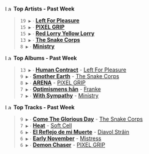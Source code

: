 <!--START_LASTFM_ARTISTS:{"period": "7day", "rows": 5}-->
<a href="https://last.fm" target="_blank"><img src="https://user-images.githubusercontent.com/17434202/215290617-e793598d-d7c9-428f-9975-156db1ba89cc.svg" alt="Last.fm Logo" width="18" height="13"/></a> **Top Artists - Past Week**

> `19 ▶️` ∙ **[Left For Pleasure](https://www.last.fm/music/Left+For+Pleasure)**<br/>
> `15 ▶️` ∙ **[PIXEL GRIP](https://www.last.fm/music/PIXEL+GRIP)**<br/>
> `15 ▶️` ∙ **[Red Lorry Yellow Lorry](https://www.last.fm/music/Red+Lorry+Yellow+Lorry)**<br/>
> `13 ▶️` ∙ **[The Snake Corps](https://www.last.fm/music/The+Snake+Corps)**<br/>
> `8 ▶️` ∙ **[Ministry](https://www.last.fm/music/Ministry)**<br/>
<!--END_LASTFM_ARTISTS-->

<!--START_LASTFM_ALBUMS:{"period": "7day", "rows": 5}-->
<a href="https://last.fm" target="_blank"><img src="https://user-images.githubusercontent.com/17434202/215290617-e793598d-d7c9-428f-9975-156db1ba89cc.svg" alt="Last.fm Logo" width="18" height="13"/></a> **Top Albums - Past Week**

> `13 ▶️` ∙ **[Human Contract](https://www.last.fm/music/Left+For+Pleasure/Human+Contract)** - [Left For Pleasure](https://www.last.fm/music/Left+For+Pleasure)<br/>
> `9 ▶️` ∙ **[Smother Earth](https://www.last.fm/music/The+Snake+Corps/Smother+Earth)** - [The Snake Corps](https://www.last.fm/music/The+Snake+Corps)<br/>
> `8 ▶️` ∙ **[ARENA](https://www.last.fm/music/PIXEL+GRIP/ARENA)** - [PIXEL GRIP](https://www.last.fm/music/PIXEL+GRIP)<br/>
> `7 ▶️` ∙ **[Optimismens hån](https://www.last.fm/music/Franke/Optimismens+h%C3%A5n)** - [Franke](https://www.last.fm/music/Franke)<br/>
> `7 ▶️` ∙ **[With Sympathy](https://www.last.fm/music/Ministry/With+Sympathy)** - [Ministry](https://www.last.fm/music/Ministry)<br/>
<!--END_LASTFM_ALBUMS-->

<!--START_LASTFM_TRACKS:{"period": "7day", "rows": 5}-->
<a href="https://last.fm" target="_blank"><img src="https://user-images.githubusercontent.com/17434202/215290617-e793598d-d7c9-428f-9975-156db1ba89cc.svg" alt="Last.fm Logo" width="18" height="13"/></a> **Top Tracks - Past Week**

> `9 ▶️` ∙ **[Come The Glorious Day](https://www.last.fm/music/The+Snake+Corps/_/Come+The+Glorious+Day)** - [The Snake Corps](https://www.last.fm/music/The+Snake+Corps)<br/>
> `7 ▶️` ∙ **[Heat](https://www.last.fm/music/Soft+Cell/_/Heat)** - [Soft Cell](https://www.last.fm/music/Soft+Cell)<br/>
> `6 ▶️` ∙ **[El Reflejo de mi Muerte](https://www.last.fm/music/Diavol+Str%C3%A2in/_/El+Reflejo+de+mi+Muerte)** - [Diavol Strâin](https://www.last.fm/music/Diavol+Str%C3%A2in)<br/>
> `6 ▶️` ∙ **[Early November](https://www.last.fm/music/Mistress/_/Early+November)** - [Mistress](https://www.last.fm/music/Mistress)<br/>
> `6 ▶️` ∙ **[Demon Chaser](https://www.last.fm/music/PIXEL+GRIP/_/Demon+Chaser)** - [PIXEL GRIP](https://www.last.fm/music/PIXEL+GRIP)<br/>
<!--END_LASTFM_TRACKS-->